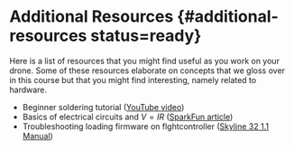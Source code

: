 # Additional Resources {#additional-resources status=ready}

Here is a list of resources that you might find useful as you work on your drone. Some of these resources elaborate on concepts that we gloss over in this course but that you might find interesting, namely related to hardware.

- Beginner soldering tutorial ([YouTube video](https://www.youtube.com/watch?v=Qps9woUGkvI))
- Basics of electrical circuits and $V=IR$ ([SparkFun article](https://learn.sparkfun.com/tutorials/voltage-current-resistance-and-ohms-law))
- Troubleshooting loading firmware on flghtcontroller ([Skyline 32 1.1 Manual](http://yinyanmodel.com/user%20manual%20for%20skyline32%20flight%20controller.pdf))
